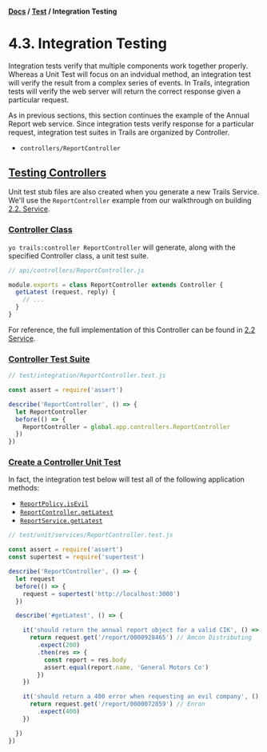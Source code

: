 #### [Docs](../) / [Test](./) / Integration Testing

# 4.3. Integration Testing

Integration tests verify that multiple components work together properly. Whereas a Unit Test will focus on an indvidual method, an integration test will verify the result from a complex series of events. In Trails, integration tests will verify the web server will return the correct response given a particular request.

As in previous sections, this section continues the example of the Annual Report web service. Since integration tests verify response for a particular request, integration test suites in Trails are organized by Controller.

- `controllers/ReportController`

## <a href="#testing-controllers">Testing Controllers</a>

Unit test stub files are also created when you generate a new Trails Service. We'll use the `ReportController` example from our walkthrough on building 
[2.2. Service](../build/service).

### <a href="#controller-class">Controller Class</a>

`yo trails:controller ReportController` will generate, along with the specified Controller class, a unit test suite.

```js
// api/controllers/ReportController.js

module.exports = class ReportController extends Controller {
  getLatest (request, reply) {
    // ...
  }
}
```

For reference, the full implementation of this Controller can be found in [2.2 Service](../build/service#implement-reportcontroller).

### <a href="#controller-test-suite">Controller Test Suite</a>

```js
// test/integration/ReportController.test.js

const assert = require('assert')

describe('ReportController', () => {
  let ReportController
  before(() => {
    ReportController = global.app.controllers.ReportController
  })
})
```

### <a href="#create-a-controller-unit-test">Create a Controller Unit Test</a>

In fact, the integration test below will test all of the following application methods:

- [`ReportPolicy.isEvil`](../build/policy#create-policy)
- [`ReportController.getLatest`](../build/service#implement-reportcontroller)
- [`ReportService.getLatest`](../build/service#implement-reportservice)

```js
// test/unit/services/ReportController.test.js

const assert = require('assert')
const supertest = require('supertest')

describe('ReportController', () => {
  let request
  before(() => {
    request = supertest('http://localhost:3000')
  })

  describe('#getLatest', () => {

    it('should return the annual report object for a valid CIK', () => {
      return request.get('/report/0000928465') // Amcon Distributing
        .expect(200)
        .then(res => {
          const report = res.body
          assert.equal(report.name, 'General Motors Co')
        })
    })

    it('should return a 400 error when requesting an evil company', () => {
      return request.get('/report/0000072859') // Enron
        .expect(400)
    })

  })
})
```

